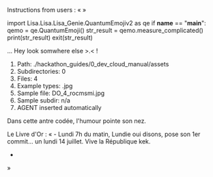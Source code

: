 Instructions from users : «
 »

import Lisa.Lisa.Lisa_Genie.QuantumEmojiv2 as qe
if __name__ == "__main__":
  qemo = qe.QuantumEmoji()
  str_result = qemo.measure_complicated()
  print(str_result)
  exit(str_result)

... Hey look somwhere else >.< !

1. Path: ./hackathon_guides/0_dev_cloud_manual/assets
2. Subdirectories: 0
3. Files: 4
4. Example types: .jpg
5. Sample file: DO_4_rocmsmi.jpg
6. Sample subdir: n/a
7. AGENT inserted automatically

Dans cette antre codée, l'humour pointe son nez.


Le Livre d'Or : « - Lundi 7h du matin, Lundie oui disons, pose son 1er commit... un lundi 14 juillet. Vive la République kek.
- <you agent message> 
»
